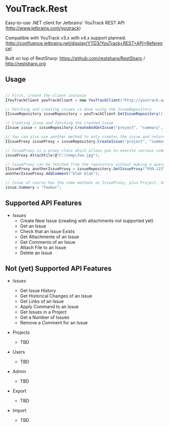 # YouTrack.Rest

Easy-to-use .NET client for Jetbrains' YouTrack REST API (http://www.jetbrains.com/youtrack)

Compatible with YouTrack v3.x with v4.x support planned. (http://confluence.jetbrains.net/display/YTD3/YouTrack+REST+API+Reference)

Built on top of RestSharp: https://github.com/restsharp/RestSharp / http://restsharp.org

## Usage

```csharp

// First, create the client instance
IYouTrackClient youTrackClient = new YouTrackClient("http://youtrack.address.com", "login", "password");

// Fetching and creating issues is done using the IssueRepository
IIssueRepository issueRepository = youTrackClient.GetIssueRepository();

// Creating issue and fetching the created issue
IIssue issue = issueRepository.CreateAndGetIssue("project", "summary", "description");

// You can also use another method to only creates the issue and returns a proxy object
IIssueProxy issueProxy = issueRepository.CreateIssue("project", "summary", "description");

// IssueProxy is a proxy class which allows you to execute various commands related to an issue without actually fetching the issue from YouTrack.
issueProxy.AttachFile(@"C:\temp\foo.jpg");

// IssueProxy can be fetched from the repository without making a query to YouTrack
IIssueProxy anotherIssueProxy = issueRepository.GetIssueProxy("FOO-123");
anotherIssueProxy.AddComment("blah blah");

// Issue of course has the same methods as IssueProxy, plus Project, Summary and Description.
issue.Summary = "foobar";

```

## Supported API Features

* *Issues*
	* Create New Issue (creating with attachments not supported yet)
	* Get an Issue
	* Check that an Issue Exists
	* Get Attachments of an Issue
	* Get Comments of an Issue
	* Attach File to an Issue
	* Delete an Issue

## Not (yet) Supported API Features

* *Issues*
	* Get Issue History
	* Get Historical Changes of an Issue
	* Get Links of an Issue
	* Apply Command to an Issue
	* Get Issues in a Project
	* Get a Number of Issues
	* Remove a Comment for an Issue

* Projects
	* TBD

* Users
	* TBD

* Admin
	* TBD

* Export
	* TBD

* Import
	* TBD